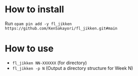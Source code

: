How to install
==============
Run `opam pin add -y fl_jikken https://github.com/KenSakayori/fl_jikken.git#main`


How to use
==========
- `fl_jikken NN-XXXXXX` (for directory)
- `fl_jikken -p N` (Output a directory structure for Week N)
